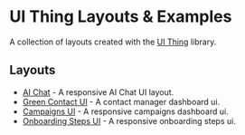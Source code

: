 # UI Thing Layouts & Examples

A collection of layouts created with the [UI Thing](https://ui-thing.behonbaker.com/getting-started/introduction) library.

## Layouts

- [AI Chat](https://ai-chat-ui.behonbaker.com) - A responsive AI Chat UI layout.
- [Green Contact UI](https://green-contact-ui.behonbaker.com) - A contact manager dashboard ui.
- [Campaigns UI](https://campaigns-ui.behonbaker.com) - A responsive campaigns dashboard ui.
- [Onboarding Steps UI](https://onboarding-steps-ui.behonbaker.com) - A responsive onboarding steps ui.
